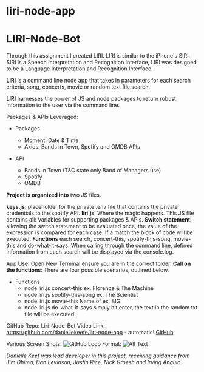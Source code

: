 # liri-node-app
# LIRI-Node-Bot
 
Through this assignment I created LIRI. LIRI is similar to the iPhone's SIRI. SIRI is a Speech Interpretation and Recognition Interface, LIRI was designed to be a Language Interpretation and Recognition Interface. 
 
**LIRI** is a command line node app that takes in parameters for each search criteria, song, concerts, movie or random text file search. 
 
**LIRI** harnesses the power of JS and node packages to return robust information to the user via the command line. 
 
 
Packages & APIs Leveraged:
* Packages
    * Moment: Date & Time
    * Axios: Bands in Town, Spotify and OMDB APIs
 
* API
    * Bands in Town (T&C state only Band of Managers use)
    * Spotify
    * OMDB
 
**Project is organized into** two JS files. 

**keys.js**: placeholder for the private .env file that contains the private credentials to the spotify API. 
**liri.js**: Where the magic happens. This JS file contains all: 
Variables for supporting packages & APIs. 
**Switch statement**: allowing the switch statement to be evaluated once, the value of the expression is compared for each case. If a match the block of code will be executed. 
**Functions** each search, concert-this, spotify-this-song, movie-this and do-what-it-says. When calling through the command line, defined information from each search will be displayed via the console.log.
 
App Use: 
Open New Terminal ensure you are in the correct folder. 
**Call on the functions**: There are four possible scenarios, outlined below. 
* Functions
    * node liri.js concert-this ex. Florence & The Machine
    * node liri.js spotify-this-song ex. The Scientist
    * node liri.js movie-this Name of ex. BIG
    * node liri.js do-what-it-says  simply hit enter, the text in the random.txt file will be executed. 
 
 
GitHub Repo: 
Liri-Node-Bot Video Link: 
https://github.com/daniellekeefe/liri-node-app - automatic!
[GitHub](https://github.com/daniellekeefe/liri-node-app)

Various Screen Shots: 
![GitHub Logo](/images/logo.png)
Format: ![Alt Text](url)
 
*Danielle Keef was lead developer in this project, receiving guidance from Jim Dhima, Dan Levinson, Justin Rice, Nick Groesh and Irving Angulo.*
